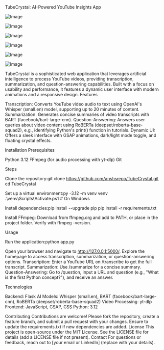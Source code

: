 TubeCrystal: AI-Powered YouTube Insights App

![Image](https://github.com/user-attachments/assets/79923ff3-5b87-4823-83d1-0f9e7f516a46)

![Image](https://github.com/user-attachments/assets/537466dd-886a-4fcf-a6a8-e9bd3d78999a)

![Image](https://github.com/user-attachments/assets/b063740e-8675-4103-aef3-69f560b65658)

![Image](https://github.com/user-attachments/assets/802e9324-5e25-4166-a7b0-e9647c034373)

![Image](https://github.com/user-attachments/assets/06ecebd3-2281-40e9-a082-a756292b9bf0)

![Image](https://github.com/user-attachments/assets/8092116d-9ca7-44e7-b382-caf564d84379)


TubeCrystal is a sophisticated web application that leverages artificial intelligence to process YouTube videos, providing transcription, summarization, and question-answering capabilities. Built with a focus on usability and performance, it features a dynamic user interface with modern animations and a responsive design.
Features

Transcription: Converts YouTube video audio to text using OpenAI's Whisper (small.en) model, supporting up to 20 minutes of content.
Summarization: Generates concise summaries of video transcripts with BART (facebook/bart-large-cnn).
Question-Answering: Answers user queries about video content using RoBERTa (deepset/roberta-base-squad2), e.g., identifying Python's print() function in tutorials.
Dynamic UI: Offers a sleek interface with GSAP animations, dark/light mode toggle, and floating crystal effects.

Installation
Prerequisites

Python 3.12
FFmpeg (for audio processing with yt-dlp)
Git

Steps

Clone the repository:git clone https://github.com/anshsrepo/TubeCrystal.git
cd TubeCrystal


Set up a virtual environment:py -3.12 -m venv venv
.\venv\Scripts\Activate.ps1  # On Windows


Install dependencies:pip install --upgrade pip
pip install -r requirements.txt


Install FFmpeg:
Download from ffmpeg.org and add to PATH, or place in the project folder.
Verify with ffmpeg -version.



Usage

Run the application:python app.py


Open your browser and navigate to http://127.0.0.1:5000/.
Explore the homepage to access transcription, summarization, or question-answering options.
Transcription: Enter a YouTube URL on /transcribe to get the full transcript.
Summarization: Use /summarize for a concise summary.
Question-Answering: Go to /question, input a URL and question (e.g., "What is the first Python concept?"), and receive an answer.



Technologies

Backend: Flask
AI Models: Whisper (small.en), BART (facebook/bart-large-cnn), RoBERTa (deepset/roberta-base-squad2)
Video Processing: yt-dlp
Frontend: JavaScript, GSAP, CSS
Python: 3.12

Contributing
Contributions are welcome! Please fork the repository, create a feature branch, and submit a pull request with your changes. Ensure to update the requirements.txt if new dependencies are added.
License
This project is open-source under the MIT License. See the LICENSE file for details (add a LICENSE file if not present).
Contact
For questions or feedback, reach out to [your email or LinkedIn] (replace with your details).
